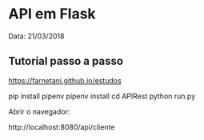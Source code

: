 # API em Flask

Data: 21/03/2018

## Tutorial passo a passo

https://farnetani.github.io/estudos

pip install pipenv
pipenv install
cd APIRest
python run.py

Abrir o navegador:

http://localhost:8080/api/cliente

